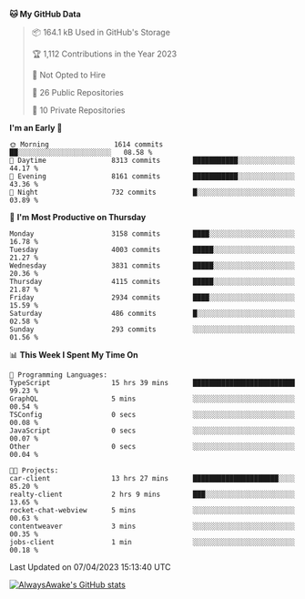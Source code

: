 <!--START_SECTION:waka-->
**🐱 My GitHub Data** 

> 📦 164.1 kB Used in GitHub's Storage 
 > 
> 🏆 1,112 Contributions in the Year 2023
 > 
> 🚫 Not Opted to Hire
 > 
> 📜 26 Public Repositories 
 > 
> 🔑 10 Private Repositories 
 > 
**I'm an Early 🐤** 

```text
🌞 Morning                1614 commits        ██░░░░░░░░░░░░░░░░░░░░░░░   08.58 % 
🌆 Daytime                8313 commits        ███████████░░░░░░░░░░░░░░   44.17 % 
🌃 Evening                8161 commits        ███████████░░░░░░░░░░░░░░   43.36 % 
🌙 Night                  732 commits         █░░░░░░░░░░░░░░░░░░░░░░░░   03.89 % 
```
📅 **I'm Most Productive on Thursday** 

```text
Monday                   3158 commits        ████░░░░░░░░░░░░░░░░░░░░░   16.78 % 
Tuesday                  4003 commits        █████░░░░░░░░░░░░░░░░░░░░   21.27 % 
Wednesday                3831 commits        █████░░░░░░░░░░░░░░░░░░░░   20.36 % 
Thursday                 4115 commits        █████░░░░░░░░░░░░░░░░░░░░   21.87 % 
Friday                   2934 commits        ████░░░░░░░░░░░░░░░░░░░░░   15.59 % 
Saturday                 486 commits         █░░░░░░░░░░░░░░░░░░░░░░░░   02.58 % 
Sunday                   293 commits         ░░░░░░░░░░░░░░░░░░░░░░░░░   01.56 % 
```


📊 **This Week I Spent My Time On** 

```text
💬 Programming Languages: 
TypeScript               15 hrs 39 mins      █████████████████████████   99.23 % 
GraphQL                  5 mins              ░░░░░░░░░░░░░░░░░░░░░░░░░   00.54 % 
TSConfig                 0 secs              ░░░░░░░░░░░░░░░░░░░░░░░░░   00.08 % 
JavaScript               0 secs              ░░░░░░░░░░░░░░░░░░░░░░░░░   00.07 % 
Other                    0 secs              ░░░░░░░░░░░░░░░░░░░░░░░░░   00.04 % 

🐱‍💻 Projects: 
car-client               13 hrs 27 mins      █████████████████████░░░░   85.20 % 
realty-client            2 hrs 9 mins        ███░░░░░░░░░░░░░░░░░░░░░░   13.65 % 
rocket-chat-webview      5 mins              ░░░░░░░░░░░░░░░░░░░░░░░░░   00.63 % 
contentweaver            3 mins              ░░░░░░░░░░░░░░░░░░░░░░░░░   00.35 % 
jobs-client              1 min               ░░░░░░░░░░░░░░░░░░░░░░░░░   00.18 % 
```


 Last Updated on 07/04/2023 15:13:40 UTC
<!--END_SECTION:waka-->

[![AlwaysAwake's GitHub stats](https://github-readme-stats.vercel.app/api?username=AlwaysAwake&show_icons=true&theme=github_dark&count_private=true)](https://github.com/AlwaysAwake/AlwaysAwake)
